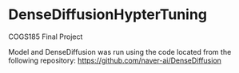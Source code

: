 # DenseDiffusionHypterTuning
COGS185 Final Project

Model and DenseDiffusion was run using the code located from the following repository:
https://github.com/naver-ai/DenseDiffusion